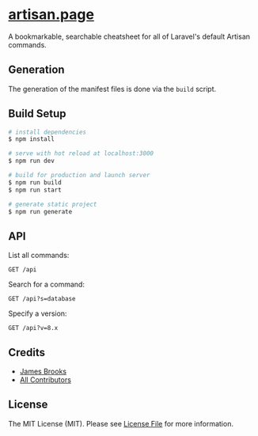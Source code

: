 # [artisan.page](https://artisan.page)

A bookmarkable, searchable cheatsheet for all of Laravel's default Artisan commands.

## Generation

The generation of the manifest files is done via the `build` script.

## Build Setup

```bash
# install dependencies
$ npm install

# serve with hot reload at localhost:3000
$ npm run dev

# build for production and launch server
$ npm run build
$ npm run start

# generate static project
$ npm run generate
```

## API
List all commands:
```
GET /api
```
Search for a command:
```
GET /api?s=database
```
Specify a version:
```
GET /api?v=8.x
```

## Credits

- [James Brooks](https://github.com/jbrooksuk)
- [All Contributors](../../contributors)

## License

The MIT License (MIT). Please see [License File](LICENSE.md) for more information.
